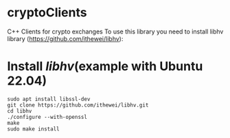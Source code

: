 # cryptoClients
C++ Clients for crypto exchanges
To use this library you need to install libhv library (https://github.com/ithewei/libhv): 
# Install ___libhv___(example with Ubuntu 22.04)

  	sudo apt install libssl-dev
  	git clone https://github.com/ithewei/libhv.git
	cd libhv
	./configure --with-openssl
	make
	sudo make install

